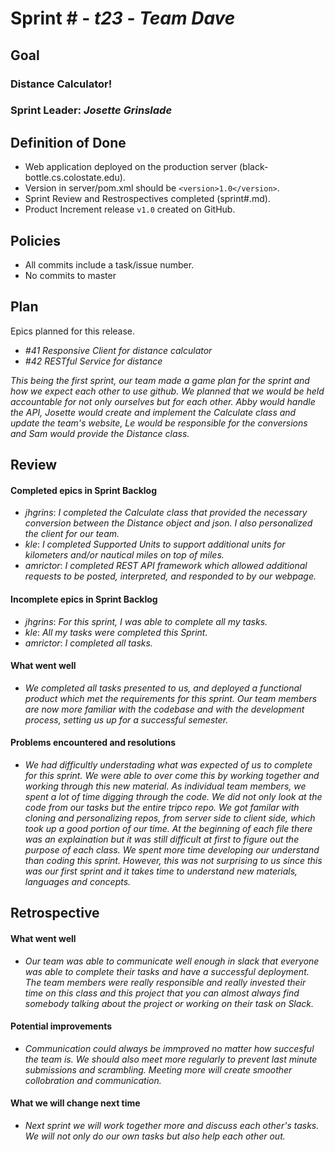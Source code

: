 # Sprint # - *t23* - *Team Dave*

## Goal

### Distance Calculator!
### Sprint Leader: *Josette Grinslade*

## Definition of Done

* Web application deployed on the production server (black-bottle.cs.colostate.edu).
* Version in server/pom.xml should be `<version>1.0</version>`.
* Sprint Review and Restrospectives completed (sprint#.md).
* Product Increment release `v1.0` created on GitHub.

## Policies

* All commits include a task/issue number.
* No commits to master

## Plan

Epics planned for this release.

* *#41 Responsive Client for distance calculator*
* *#42 RESTful Service for distance*

*This being the first sprint, our team made a game plan for the sprint and how we expect each other to use github.
 We planned that we would be held accountable for not only ourselves but for each other. Abby would handle the API,
 Josette would create and implement the Calculate class and update the team's website, Le would be responsible for
 the conversions and Sam would provide the Distance class.*

## Review

#### Completed epics in Sprint Backlog 
* *jhgrins*: *I completed the Calculate class that provided the necessary conversion between the Distance object and
             json. I also personalized the client for our team.*
* *kle*: *I completed Supported Units to support additional units for kilometers and/or nautical miles on top of miles.*
* *amrictor*: *I completed REST API framework which allowed additional requests to be posted, interpreted, and responded to by our webpage.*

#### Incomplete epics in Sprint Backlog 
* *jhgrins*: *For this sprint, I was able to complete all my tasks.*
* *kle*: *All my tasks were completed this Sprint.*
* *amrictor*: *I completed all tasks.*

#### What went well
* *We completed all tasks presented to us, and deployed a functional product which met the requirements for this sprint. Our team members are now more familiar with the codebase and with the development process, setting us up for a successful semester.*


#### Problems encountered and resolutions
* *We had difficultly understading what was expected of us to complete for this sprint. We were able to over come this
   by working together and working through this new material. As individual team members, we spent a lot of time digging through the code. We did not only look at the code from our tasks but the entire tripco repo. We got familar with cloning and personalizing repos, from server side to client side, which took up a good portion of our time. At the beginning of each file there was an explaination but it was still difficult at first to figure out the purpose of each class. We spent more time developing our understand than coding this sprint. However, this was not surprising to us since this was our first
   sprint and it takes time to understand new materials, languages and concepts.*
   

## Retrospective

#### What went well
* *Our team was able to communicate well enough in slack that everyone was able to complete their tasks and have a
   successful deployment. The team members were really responsible and really invested their time on this class and this project that you can almost always find somebody talking about the project or working on their task on Slack.*

#### Potential improvements
* *Communication could always be immproved no matter how succesful the team is. We should also meet more regularly to prevent last minute submissions and scrambling. Meeting more will create smoother collobration and communication.*

#### What we will change next time
* *Next sprint we will work together more and discuss each other's tasks. We will not only do our own tasks but also help each other out.*
